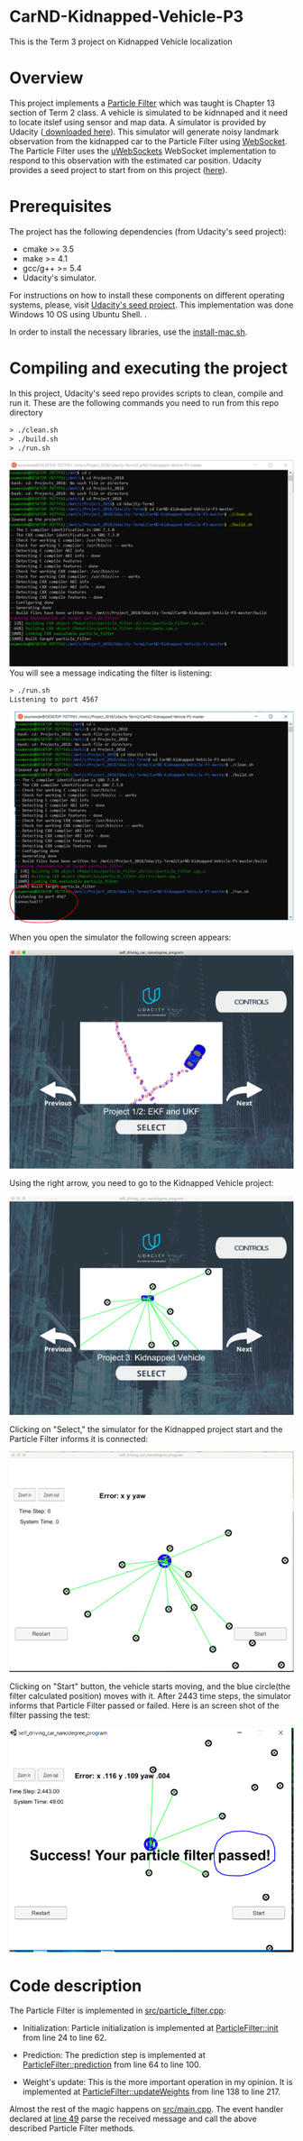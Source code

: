 # CarND-Kidnapped-Vehicle-P3
This is the Term 3 project on Kidnapped Vehicle localization

# Overview

This project implements a [Particle Filter](https://bit.ly/2A8MHpJ) which was taught is Chapter 13 section of Term 2 class. A vehicle is simulated to be kidnnaped and it need to locate itslef using sensor and map data. A simulator is provided by Udacity ([ downloaded here](https://github.com/udacity/self-driving-car-sim/releases)). This simulator will generate noisy landmark observation from the kidnapped car to the Particle Filter using [WebSocket](https://en.wikipedia.org/wiki/WebSocket). The Particle Filter uses the [uWebSockets](https://github.com/uNetworking/uWebSockets) WebSocket implementation to respond to this observation with the estimated car position. Udacity provides a seed project to start from on this project ([here](https://github.com/udacity/CarND-Kidnapped-Vehicle-Project)).

# Prerequisites

The project has the following dependencies (from Udacity's seed project):

- cmake >= 3.5
- make >= 4.1
- gcc/g++ >= 5.4
- Udacity's simulator.

For instructions on how to install these components on different operating systems, please, visit [Udacity's seed project](https://github.com/udacity/CarND-Kidnapped-Vehicle-Project). This implementation was done Windows 10 OS using Ubuntu Shell. .


In order to install the necessary libraries, use the [install-mac.sh](./install-mac.sh).

# Compiling and executing the project

In this project, Udacity's seed repo provides scripts to clean, compile and run it. These are the following commands you need to run from this repo directory

```
> ./clean.sh
> ./build.sh
> ./run.sh
```
![See Screenshot](./images/ubuntu_shell.PNG)
You will see a message indicating the filter is listening:

```
> ./run.sh
Listening to port 4567

```
![See Screenshot](./images/ubuntu_shell_connected.PNG)

When you open the simulator the following screen appears:

![Simulator first screen](images/simulator_first_screen.png)

Using the right arrow, you need to go to the Kidnapped Vehicle project:

![Simulator Kidnapped Vehicle project](images/simulator_kidnapped_vehicle_project.png)

Clicking on "Select," the simulator for the Kidnapped project start and the Particle Filter informs it is connected:

![Simulator Kidnapped Vehicle project first screen](images/simulator_kidnapped_vehicle_first_screen.png)

Clicking on "Start" button, the vehicle starts moving, and the blue circle(the filter calculated position) moves with it. After 2443 time steps, the simulator informs that Particle Filter passed or failed. Here is an screen shot of the filter passing the test:

 ![Simulator Kidnapped Vehicle Passed](./images/simulator_final_state.png)

# Code description

The Particle Filter is implemented in [src/particle_filter.cpp](./src/particle_filter.cpp):

- Initialization: Particle initialization is implemented at [ParticleFilter::init](./src/particle_filter.cpp#L24) from line 24 to line 62.

- Prediction: The prediction step is implemented at [ParticleFilter::prediction](./src/particle_filter.cpp#L64) from line 64 to line 100.

- Weight's update: This is the more important operation in my opinion. It is implemented at [ParticleFilter::updateWeights](./src/particle_filter.cpp#L64) from line 138 to line 217.

Almost the rest of the magic happens on [src/main.cpp](./src/main.cpp). The event handler declared at [line 49](./src/main.cpp#L49) parse the received message and call the above described Particle Filter methods.
